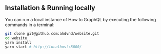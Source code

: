 ## Installation & Running locally

You can run a local instance of How to GraphQL by executing the following commands in a terminal:

```sh
git clone git@github.com:ahdvnd/website.git
cd website
yarn install
yarn start # http://localhost:8000/
```
